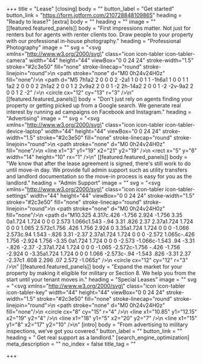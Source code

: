 +++
title = "Lease"
[closing]
body = ""
button_label = "Get started"
button_link = "https://form.jotform.com/210728848109865"
heading = "Ready to lease?"
[extra]
body = ""
heading = ""
image = ""
[[featured.featured_panels]]
body = "First impressions matter. Not just for renters but for agents with renter clients too. Draw people to your property with our professional in-house photography."
heading = "Professional Photography"
image = ""
svg = "<svg xmlns=\"http://www.w3.org/2000/svg\" class=\"icon icon-tabler icon-tabler-camera\" width=\"44\" height=\"44\" viewBox=\"0 0 24 24\" stroke-width=\"1.5\" stroke=\"#2c3e50\" fill=\"none\" stroke-linecap=\"round\" stroke-linejoin=\"round\">\n  <path stroke=\"none\" d=\"M0 0h24v24H0z\" fill=\"none\"/>\n  <path d=\"M5 7h1a2 2 0 0 0 2 -2a1 1 0 0 1 1 -1h6a1 1 0 0 1 1 1a2 2 0 0 0 2 2h1a2 2 0 0 1 2 2v9a2 2 0 0 1 -2 2h-14a2 2 0 0 1 -2 -2v-9a2 2 0 0 1 2 -2\" />\n  <circle cx=\"12\" cy=\"13\" r=\"3\" />\n</svg>"
[[featured.featured_panels]]
body = "Don't just rely on agents finding your property or getting picked up from a Google search. We generate real interest by running ad campaigns on Facebook and Instagram."
heading = "Advertising"
image = ""
svg = "<svg xmlns=\"http://www.w3.org/2000/svg\" class=\"icon icon-tabler icon-tabler-device-laptop\" width=\"44\" height=\"44\" viewBox=\"0 0 24 24\" stroke-width=\"1.5\" stroke=\"#2c3e50\" fill=\"none\" stroke-linecap=\"round\" stroke-linejoin=\"round\">\n  <path stroke=\"none\" d=\"M0 0h24v24H0z\" fill=\"none\"/>\n  <line x1=\"3\" y1=\"19\" x2=\"21\" y2=\"19\" />\n  <rect x=\"5\" y=\"6\" width=\"14\" height=\"10\" rx=\"1\" />\n</svg>"
[[featured.featured_panels]]
body = "We know that after the lease agreement is signed, there's still work to do until move-in day. We provide full admin support such as utility transfers and landlord documentation so the move-in process is easy for you as the landlord."
heading = "Admin Support"
image = ""
svg = "<svg xmlns=\"http://www.w3.org/2000/svg\" class=\"icon icon-tabler icon-tabler-settings\" width=\"44\" height=\"44\" viewBox=\"0 0 24 24\" stroke-width=\"1.5\" stroke=\"#2c3e50\" fill=\"none\" stroke-linecap=\"round\" stroke-linejoin=\"round\">\n  <path stroke=\"none\" d=\"M0 0h24v24H0z\" fill=\"none\"/>\n  <path d=\"M10.325 4.317c.426 -1.756 2.924 -1.756 3.35 0a1.724 1.724 0 0 0 2.573 1.066c1.543 -.94 3.31 .826 2.37 2.37a1.724 1.724 0 0 0 1.065 2.572c1.756 .426 1.756 2.924 0 3.35a1.724 1.724 0 0 0 -1.066 2.573c.94 1.543 -.826 3.31 -2.37 2.37a1.724 1.724 0 0 0 -2.572 1.065c-.426 1.756 -2.924 1.756 -3.35 0a1.724 1.724 0 0 0 -2.573 -1.066c-1.543 .94 -3.31 -.826 -2.37 -2.37a1.724 1.724 0 0 0 -1.065 -2.572c-1.756 -.426 -1.756 -2.924 0 -3.35a1.724 1.724 0 0 0 1.066 -2.573c-.94 -1.543 .826 -3.31 2.37 -2.37c1 .608 2.296 .07 2.572 -1.065z\" />\n  <circle cx=\"12\" cy=\"12\" r=\"3\" />\n</svg>"
[[featured.featured_panels]]
body = "Expand the market for your property by making it eligible for military or Section 8. We help you from the start until your tenant moves in."
heading = "Special Leases"
image = ""
svg = "<svg xmlns=\"http://www.w3.org/2000/svg\" class=\"icon icon-tabler icon-tabler-key\" width=\"44\" height=\"44\" viewBox=\"0 0 24 24\" stroke-width=\"1.5\" stroke=\"#2c3e50\" fill=\"none\" stroke-linecap=\"round\" stroke-linejoin=\"round\">\n  <path stroke=\"none\" d=\"M0 0h24v24H0z\" fill=\"none\"/>\n  <circle cx=\"8\" cy=\"15\" r=\"4\" />\n  <line x1=\"10.85\" y1=\"12.15\" x2=\"19\" y2=\"4\" />\n  <line x1=\"18\" y1=\"5\" x2=\"20\" y2=\"7\" />\n  <line x1=\"15\" y1=\"8\" x2=\"17\" y2=\"10\" />\n</svg>"
[intro]
body = "From advertising to military inspections, we’ve got you covered."
button_label = ""
button_link = ""
heading = " Get real support as a landlord."
[search_engine_optimization]
meta_description = ""
no_index = false
title_tag = ""

+++
